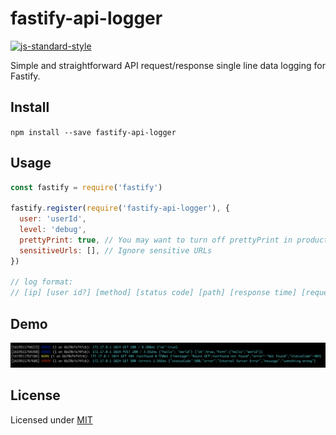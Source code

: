 # fastify-api-logger

[![js-standard-style](https://img.shields.io/badge/code%20style-standard-brightgreen.svg?style=flat)](https://standardjs.com/)

Simple and straightforward API request/response single line data logging for Fastify.

## Install

`npm install --save fastify-api-logger`

## Usage

```js
const fastify = require('fastify')

fastify.register(require('fastify-api-logger'), {
  user: 'userId',
  level: 'debug',
  prettyPrint: true, // You may want to turn off prettyPrint in production
  sensitiveUrls: [], // Ignore sensitive URLs
})

// log format:
// [ip] [user id?] [method] [status code] [path] [response time] [request payload?] [reply payload]
```

## Demo

![fastify-api-logger](https://raw.githubusercontent.com/shaunlee/fastify-api-logger/master/demo.png)

## License

Licensed under [MIT](./LICENSE)
